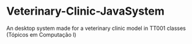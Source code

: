 # Veterinary-Clinic-JavaSystem
 An desktop system made for a veterinary clinic model in TT001 classes (Tópicos em Computação l)
